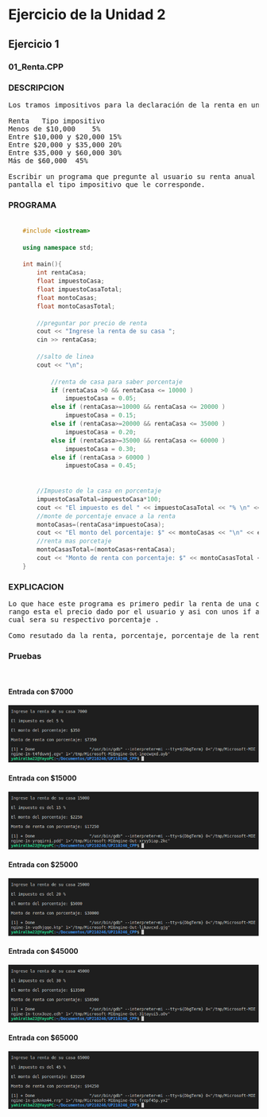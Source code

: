 # Ejercicio de la Unidad 2

## Ejercicio 1

### 01_Renta.CPP

### DESCRIPCION


<pre>Los tramos impositivos para la declaración de la renta en un determinado país son los siguientes:

Renta	Tipo impositivo
Menos de $10,000	5%
Entre $10,000 y $20,000	15%
Entre $20,000 y $35,000	20%
Entre $35,000 y $60,000	30%
Más de $60,000	45%

Escribir un programa que pregunte al usuario su renta anual y muestre por 
pantalla el tipo impositivo que le corresponde. 
</pre>


### PROGRAMA

```C++

    #include <iostream>

    using namespace std;

    int main(){
        int rentaCasa;
        float impuestoCasa;
        float impuestoCasaTotal;
        float montoCasas;
        float montoCasasTotal;

        //preguntar por precio de renta 
        cout << "Ingrese la renta de su casa ";
        cin >> rentaCasa;

        //salto de linea
        cout << "\n";

            //renta de casa para saber porcentaje
            if (rentaCasa >0 && rentaCasa <= 10000 )
                impuestoCasa = 0.05;
            else if (rentaCasa>=10000 && rentaCasa <= 20000 )
                impuestoCasa = 0.15;
            else if (rentaCasa>=20000 && rentaCasa <= 35000 )
                impuestoCasa = 0.20;
            else if (rentaCasa>=35000 && rentaCasa <= 60000 )
                impuestoCasa = 0.30;
            else if (rentaCasa > 60000 )
                impuestoCasa = 0.45;


        //Impuesto de la casa en porcentaje
        impuestoCasaTotal=impuestoCasa*100;
        cout << "El impuesto es del " << impuestoCasaTotal << "% \n" << endl;
        //monte de porcentaje envace a la renta
        montoCasas=(rentaCasa*impuestoCasa);
        cout << "El monto del porcentaje: $" << montoCasas << "\n" << endl;
        //renta mas porcetaje 
        montoCasasTotal=(montoCasas+rentaCasa);
        cout << "Monto de renta con porcentaje: $" << montoCasasTotal << "\n" << endl;
    }
```

### EXPLICACION

<pre>
Lo que hace este programa es primero pedir la renta de una casa despues evaluar en que 
rango esta el precio dado por el usuario y asi con unos if anidados poder determinar 
cual sera su respectivo porcentaje .

Como resutado da la renta, porcentaje, porcentaje de la renta y suma de la renta y el porcentaje de renta.
</pre>

### Pruebas
<br>

#### Entrada con $7000
![7000](/imagenes/7000.png "imagen de 7000")

#### Entrada con $15000
![15000](/imagenes/15000.png "imagen de 15000")

#### Entrada con $25000
![25000](/imagenes/25000.png "imagen de 25000")

#### Entrada con $45000
![45000](/imagenes/45000.png "imagen de 45000")

#### Entrada con $65000
![65000](/imagenes/65000.png "imagen de 65000")
